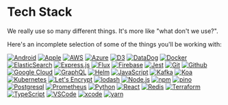 # Tech Stack

We really use so many different things.  It's more like "what don't we use?".

Here's an incomplete selection of some of the things you'll be working with:

[![Android](https://www.vectorlogo.zone/logos/android/android-ar21.svg)](https://www.android.com/ "Mobile OS")
[![Apple](https://www.vectorlogo.zone/logos/apple/apple-ar21.svg)](https://www.apple.com/ "Mobile OS")
[![AWS](https://www.vectorlogo.zone/logos/amazon_aws/amazon_aws-ar21.svg)](https://aws.amazon.com/ "Cloud provider")
[![Azure](https://www.vectorlogo.zone/logos/microsoft_azure/microsoft_azure-ar21.svg)](https://azure.microsoft.com/en-us/ "Cloud provider")
[![D3](https://www.vectorlogo.zone/logos/d3js/d3js-ar21.svg)](https://d3js.org/ "Graphing")
[![DataDog](https://www.vectorlogo.zone/logos/datadoghq/datadoghq-ar21.svg)](https://www.datadoghq.com/ "Monitoring")
[![Docker](https://www.vectorlogo.zone/logos/docker/docker-ar21.svg)](https://www.docker.com/ "Containers")
[![ElasticSearch](https://www.vectorlogo.zone/logos/elastic/elastic-ar21.svg)](https://www.elastic.co/ "Search")
[![Express.js](https://www.vectorlogo.zone/logos/expressjs/expressjs-ar21.svg)](https://expressjs.com/ "Application server")
[![Flux](https://www.vectorlogo.zone/logos/fluxcdio/fluxcdio-ar21.svg)](https://fluxcd.io/ "Deploys")
[![Firebase](https://www.vectorlogo.zone/logos/firebase/firebase-ar21.svg)](https://firebase.google.com/ "Push messaging")
[![Jest](https://www.vectorlogo.zone/logos/jestjsio/jestjsio-ar21.svg)](https://jestjs.io/ "Unit tests")
[![Git](https://www.vectorlogo.zone/logos/git-scm/git-scm-ar21.svg)](https://git-scm.com/ "Version control")
[![Github](https://www.vectorlogo.zone/logos/github/github-ar21.svg)](https://github.com/ "Code hosting")
[![Google Cloud](https://www.vectorlogo.zone/logos/google_cloud/google_cloud-ar21.svg)](https://cloud.google.com/ "Cloud provider")
[![GraphQL](https://www.vectorlogo.zone/logos/graphql/graphql-ar21.svg)](http://graphql.org/ "APIs")
[![Helm](https://www.vectorlogo.zone/logos/helmsh/helmsh-ar21.svg)](https://helm.sh/ "Container config")
[![JavaScript](https://www.vectorlogo.zone/logos/javascript/javascript-ar21.svg)](https://developer.mozilla.org/en-US/docs/Web/JavaScript "Programming Language")
[![Kafka](https://www.vectorlogo.zone/logos/apache_kafka/apache_kafka-ar21.svg)](https://kafka.apache.org/)
[![Koa](https://www.vectorlogo.zone/logos/koajs/koajs-ar21.svg)](https://koajs.com/ "Web framework")
[![Kubernetes](https://www.vectorlogo.zone/logos/kubernetes/kubernetes-ar21.svg)](https://kubernetes.io/ "Container management")
[![Let's Encrypt](https://www.vectorlogo.zone/logos/letsencrypt/letsencrypt-ar21.svg)](https://letsencrypt.org/ "HTTPS certificates")
[![lodash](https://www.vectorlogo.zone/logos/lodash/lodash-ar21.svg)](https://www.lodash.com/ "JavaScript utility functions")
[![Node.js](https://www.vectorlogo.zone/logos/nodejs/nodejs-ar21.svg)](https://nodejs.org/ "Application Server")
[![npm](https://www.vectorlogo.zone/logos/npmjs/npmjs-ar21.svg)](https://www.npmjs.com/ "JS Package Management")
[![pino](https://www.vectorlogo.zone/logos/getpinoio/getpinoio-ar21.svg)](https://www.getpino.io/ "Logging")
[![Postgresql](https://www.vectorlogo.zone/logos/postgresql/postgresql-ar21.svg)](https://www.postgresql.org/ "Database")
[![Prometheus](https://www.vectorlogo.zone/logos/prometheusio/prometheusio-ar21.svg)](https://prometheus.io/ "Metrics")
[![Python](https://www.vectorlogo.zone/logos/python/python-ar21.svg)](https://www.python.org/ "Data analysis")
[![React](https://www.vectorlogo.zone/logos/reactjs/reactjs-ar21.svg)](https://reactjs.org/ "JS Framework")
[![Redis](https://www.vectorlogo.zone/logos/redis/redis-ar21.svg)](https://www.redis.io/ "Datastore")
[![Terraform](https://www.vectorlogo.zone/logos/terraformio/terraformio-ar21.svg)](https://www.terraform.io/ "Cloud configuration")
[![TypeScript](https://www.vectorlogo.zone/logos/typescriptlang/typescriptlang-ar21.svg)](https://www.typescriptlang.org/ "Programming Language")
[![VSCode](https://www.vectorlogo.zone/logos/visualstudio_code/visualstudio_code-ar21.svg)](https://code.visualstudio.com/ "Code editor")
[![xcode](https://www.vectorlogo.zone/logos/apple_xcode/apple_xcode-ar21.svg)](https://developer.apple.com/xcode/ "IDE")
[![yarn](https://www.vectorlogo.zone/logos/yarnpkg/yarnpkg-ar21.svg)](https://yarnpkg.com/en/ "JS Package Management")
